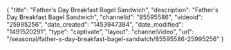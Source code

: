 {
    "title": "Father's Day Breakfast Bagel Sandwich",
    "description": "Father's Day Breakfast Bagel Sandwich",
    "channelid": "85595586",
    "videoid": "25995256",
    "date_created": "1453947384",
    "date_modified": "1491520291",
    "type": "captivate",
    "layout": "channelVideo",
    "url": "\/seasonal\/father-s-day-breakfast-bagel-sandwich\/85595586-25995256"
}